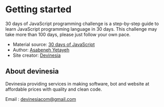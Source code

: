 # Getting started
30 days of JavaScript programming challenge is a step-by-step guide to learn JavaScript programming language in 30 days. This challenge may take more than 100 days, please just follow your own pace.

- Material source: [30 days of JavaScript](https://github.com/Asabeneh/30-Days-Of-JavaScript)
- Author: [Asabeneh Yetayeh](https://www.linkedin.com/in/asabeneh/)
- Site creator: [Devinesia](https://github.com/devinesia)

## About devinesia
Devinesia providing services in making software, bot and website at affordable prices with quality and clean code.

Email : [devinesiacom@gmail.com](mailto:devinesiacom@gmail.com)
